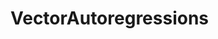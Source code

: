 # VectorAutoregressions

<!-- [![Stable](https://img.shields.io/badge/docs-stable-blue.svg)](https://stephenbnicar.github.io/VectorAutoregressions.jl/stable)
[![Dev](https://img.shields.io/badge/docs-dev-blue.svg)](https://stephenbnicar.github.io/VectorAutoregressions.jl/dev) -->

<!-- [![Build Status](https://travis-ci.com/stephenbnicar/VectorAutoregressions.jl.svg?branch=master)](https://travis-ci.com/stephenbnicar/VectorAutoregressions.jl)
[![Build Status](https://ci.appveyor.com/api/projects/status/github/stephenbnicar/VectorAutoregressions.jl?svg=true)](https://ci.appveyor.com/project/stephenbnicar/VectorAutoregressions-jl) -->

<!-- [![Codecov](https://codecov.io/gh/stephenbnicar/VectorAutoregressions.jl/branch/master/graph/badge.svg)](https://codecov.io/gh/stephenbnicar/VectorAutoregressions.jl) -->
